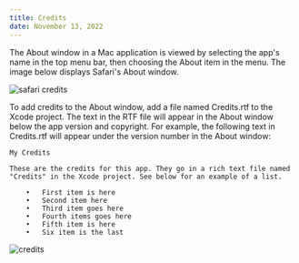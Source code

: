 ```yaml
---
title: Credits
date: November 13, 2022
---
```


The About window in a Mac application is viewed by selecting the app's name in the top menu bar, then choosing the About item in the menu. The image below displays Safari's About window.

<img src="../images/credits-safari.png" style="max-width:600px;" alt="safari credits">

To add credits to the About window, add a file named Credits.rtf to the Xcode project. The text in the RTF file will appear in the About window below the app version and copyright. For example, the following text in Credits.rtf will appear under the version number in the About window:

```text
My Credits

These are the credits for this app. They go in a rich text file named
"Credits" in the Xcode project. See below for an example of a list.

    •   First item is here
    •   Second item here
    •   Third item goes here
    •   Fourth items goes here
    •   Fifth item is here
    •   Six item is the last
```

<img src="../images/credits.png" style="max-width:300px;" alt="credits">
